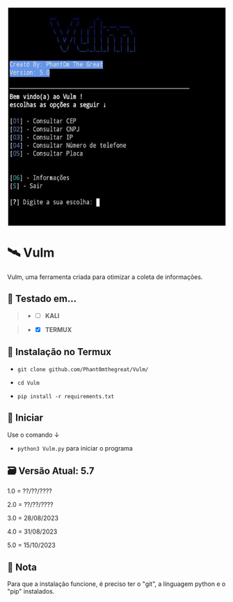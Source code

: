 <p align="center">

  <img width="500" height="500" src="IMG-20231015-WA0023.jpg">
  
# 🛰️ Vulm
Vulm, uma ferramenta criada para otimizar a coleta de informações.

## 🧪 Testado em...
 > - - [ ] **KALI** 

 > - - [x] **TERMUX** 

## 🔧 Instalação no Termux



 - `git clone github.com/Phant0mthegreat/Vulm/`

 - `cd Vulm`
   
 - `pip install -r requirements.txt`

## 💉 Iniciar
Use o comando ↓
 - `python3 Vulm.py`
para iniciar o programa

## 🗃️ Versão Atual: 5.7
1.0 = ??/??/????

2.0 = ??/??/????

3.0 = 28/08/2023

4.0 = 31/08/2023

5.0 = 15/10/2023
## 📜 Nota
Para que a instalação funcione, é preciso ter o "git", a línguagem python e o "pip" instalados.
